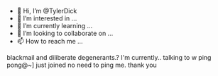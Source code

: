 - 👋 Hi, I’m @TylerDick
- 👀 I’m interested in ...
- 🌱 I’m currently learning ...
- 💞️ I’m looking to collaborate on ...
- 📫 How to reach me ...

<!---
TylerDick/TylerDick is a ✨ special ✨ repository because its `README.md` (this file) appears on your GitHub profile.
You can click the Preview link to take a look at your changes.
--->
blackmail and diliberate degenerants.?
I'm currently.. talking to w ping pong@~]
just joined no need to ping me.
thank you
